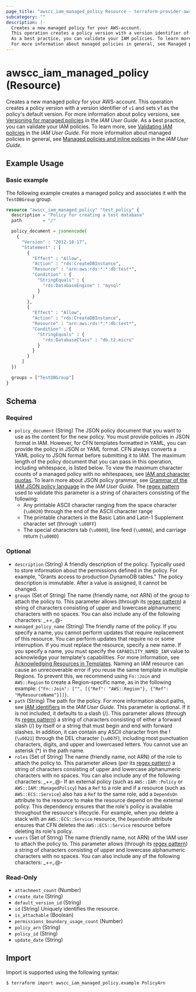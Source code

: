```yaml
---
page_title: "awscc_iam_managed_policy Resource - terraform-provider-awscc"
subcategory: ""
description: |-
  Creates a new managed policy for your AWS-account.
  This operation creates a policy version with a version identifier of v1 and sets v1 as the policy's default version. For more information about policy versions, see Versioning for managed policies https://docs.aws.amazon.com/IAM/latest/UserGuide/policies-managed-versions.html in the IAM User Guide.
  As a best practice, you can validate your IAM policies. To learn more, see Validating IAM policies https://docs.aws.amazon.com/IAM/latest/UserGuide/access_policies_policy-validator.html in the IAM User Guide.
  For more information about managed policies in general, see Managed policies and inline policies https://docs.aws.amazon.com/IAM/latest/UserGuide/policies-managed-vs-inline.html in the IAM User Guide.
---
```


# awscc_iam_managed_policy (Resource)

Creates a new managed policy for your AWS-account.
 This operation creates a policy version with a version identifier of ``v1`` and sets v1 as the policy's default version. For more information about policy versions, see [Versioning for managed policies](https://docs.aws.amazon.com/IAM/latest/UserGuide/policies-managed-versions.html) in the *IAM User Guide*.
 As a best practice, you can validate your IAM policies. To learn more, see [Validating IAM policies](https://docs.aws.amazon.com/IAM/latest/UserGuide/access_policies_policy-validator.html) in the *IAM User Guide*.
 For more information about managed policies in general, see [Managed policies and inline policies](https://docs.aws.amazon.com/IAM/latest/UserGuide/policies-managed-vs-inline.html) in the *IAM User Guide*.

## Example Usage

### Basic example

The following example creates a managed policy and associates it with the `TestDBGroup` group.

```terraform
resource "awscc_iam_managed_policy" "test_policy" {
  description = "Policy for creating a test database"
  path        = "/"

  policy_document = jsonencode(
    {
      "Version" : "2012-10-17",
      "Statement" : [
        {
          "Effect" : "Allow",
          "Action" : "rds:CreateDBInstance",
          "Resource" : "arn:aws:rds:*:*:db:test*",
          "Condition" : {
            "StringEquals" : {
              "rds:DatabaseEngine" : "mysql"
            }
          }
        },
        {
          "Effect" : "Allow",
          "Action" : "rds:CreateDBInstance",
          "Resource" : "arn:aws:rds:*:*:db:test*",
          "Condition" : {
            "StringEquals" : {
              "rds:DatabaseClass" : "db.t2.micro"
            }
          }
        }
      ]
  })

  groups = ["TestDBGroup"]
}
```

<!-- schema generated by tfplugindocs -->
## Schema

### Required

- `policy_document` (String) The JSON policy document that you want to use as the content for the new policy.
 You must provide policies in JSON format in IAM. However, for CFN templates formatted in YAML, you can provide the policy in JSON or YAML format. CFN always converts a YAML policy to JSON format before submitting it to IAM.
 The maximum length of the policy document that you can pass in this operation, including whitespace, is listed below. To view the maximum character counts of a managed policy with no whitespaces, see [IAM and character quotas](https://docs.aws.amazon.com/IAM/latest/UserGuide/reference_iam-quotas.html#reference_iam-quotas-entity-length).
 To learn more about JSON policy grammar, see [Grammar of the IAM JSON policy language](https://docs.aws.amazon.com/IAM/latest/UserGuide/reference_policies_grammar.html) in the *IAM User Guide*. 
 The [regex pattern](https://docs.aws.amazon.com/http://wikipedia.org/wiki/regex) used to validate this parameter is a string of characters consisting of the following:
  +  Any printable ASCII character ranging from the space character (``\u0020``) through the end of the ASCII character range
  +  The printable characters in the Basic Latin and Latin-1 Supplement character set (through ``\u00FF``)
  +  The special characters tab (``\u0009``), line feed (``\u000A``), and carriage return (``\u000D``)

### Optional

- `description` (String) A friendly description of the policy.
 Typically used to store information about the permissions defined in the policy. For example, "Grants access to production DynamoDB tables."
 The policy description is immutable. After a value is assigned, it cannot be changed.
- `groups` (Set of String) The name (friendly name, not ARN) of the group to attach the policy to.
 This parameter allows (through its [regex pattern](https://docs.aws.amazon.com/http://wikipedia.org/wiki/regex)) a string of characters consisting of upper and lowercase alphanumeric characters with no spaces. You can also include any of the following characters: _+=,.@-
- `managed_policy_name` (String) The friendly name of the policy.
  If you specify a name, you cannot perform updates that require replacement of this resource. You can perform updates that require no or some interruption. If you must replace the resource, specify a new name.
  If you specify a name, you must specify the ``CAPABILITY_NAMED_IAM`` value to acknowledge your template's capabilities. For more information, see [Acknowledging Resources in Templates](https://docs.aws.amazon.com/AWSCloudFormation/latest/UserGuide/using-iam-template.html#using-iam-capabilities).
  Naming an IAM resource can cause an unrecoverable error if you reuse the same template in multiple Regions. To prevent this, we recommend using ``Fn::Join`` and ``AWS::Region`` to create a Region-specific name, as in the following example: ``{"Fn::Join": ["", [{"Ref": "AWS::Region"}, {"Ref": "MyResourceName"}]]}``.
- `path` (String) The path for the policy.
 For more information about paths, see [IAM identifiers](https://docs.aws.amazon.com/IAM/latest/UserGuide/Using_Identifiers.html) in the *IAM User Guide*.
 This parameter is optional. If it is not included, it defaults to a slash (/).
 This parameter allows (through its [regex pattern](https://docs.aws.amazon.com/http://wikipedia.org/wiki/regex)) a string of characters consisting of either a forward slash (/) by itself or a string that must begin and end with forward slashes. In addition, it can contain any ASCII character from the ! (``\u0021``) through the DEL character (``\u007F``), including most punctuation characters, digits, and upper and lowercased letters.
  You cannot use an asterisk (*) in the path name.
- `roles` (Set of String) The name (friendly name, not ARN) of the role to attach the policy to.
 This parameter allows (per its [regex pattern](https://docs.aws.amazon.com/http://wikipedia.org/wiki/regex)) a string of characters consisting of upper and lowercase alphanumeric characters with no spaces. You can also include any of the following characters: _+=,.@-
  If an external policy (such as ``AWS::IAM::Policy`` or ``AWS::IAM::ManagedPolicy``) has a ``Ref`` to a role and if a resource (such as ``AWS::ECS::Service``) also has a ``Ref`` to the same role, add a ``DependsOn`` attribute to the resource to make the resource depend on the external policy. This dependency ensures that the role's policy is available throughout the resource's lifecycle. For example, when you delete a stack with an ``AWS::ECS::Service`` resource, the ``DependsOn`` attribute ensures that CFN deletes the ``AWS::ECS::Service`` resource before deleting its role's policy.
- `users` (Set of String) The name (friendly name, not ARN) of the IAM user to attach the policy to.
 This parameter allows (through its [regex pattern](https://docs.aws.amazon.com/http://wikipedia.org/wiki/regex)) a string of characters consisting of upper and lowercase alphanumeric characters with no spaces. You can also include any of the following characters: _+=,.@-

### Read-Only

- `attachment_count` (Number)
- `create_date` (String)
- `default_version_id` (String)
- `id` (String) Uniquely identifies the resource.
- `is_attachable` (Boolean)
- `permissions_boundary_usage_count` (Number)
- `policy_arn` (String)
- `policy_id` (String)
- `update_date` (String)

## Import

Import is supported using the following syntax:

```shell
$ terraform import awscc_iam_managed_policy.example PolicyArn
```